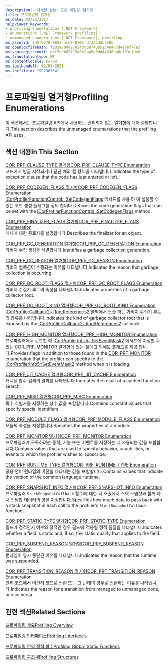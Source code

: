 ```yaml
---
description: '자세한 정보: 프로 파일링 열거형'
title: 프로파일링 열거형
ms.date: 03/30/2017
helpviewer_keywords:
- profiling enumerations [.NET Framework]
- enumerations [.NET Framework profiling]
- unmanaged enumerations [.NET Framework], profiling
ms.assetid: 8d5f9570-9853-4ce8-8101-df235d5b258e
ms.openlocfilehash: f202e70dd27654dd39740851549477d4a6bf77a3
ms.sourcegitcommit: ddf7edb67715a5b9a45e3dd44536dabc153c1de0
ms.translationtype: MT
ms.contentlocale: ko-KR
ms.lasthandoff: 02/06/2021
ms.locfileid: "99736754"
---
```

# <a name="profiling-enumerations"></a><span data-ttu-id="30c03-103">프로파일링 열거형</span><span class="sxs-lookup"><span data-stu-id="30c03-103">Profiling Enumerations</span></span>

<span data-ttu-id="30c03-104">이 섹션에서는 프로파일링 API에서 사용하는 관리되지 않는 열거형에 대해 설명합니다.</span><span class="sxs-lookup"><span data-stu-id="30c03-104">This section describes the unmanaged enumerations that the profiling API uses.</span></span>  
  
## <a name="in-this-section"></a><span data-ttu-id="30c03-105">섹션 내용</span><span class="sxs-lookup"><span data-stu-id="30c03-105">In This Section</span></span>  

 [<span data-ttu-id="30c03-106">COR_PRF_CLAUSE_TYPE 열거형</span><span class="sxs-lookup"><span data-stu-id="30c03-106">COR_PRF_CLAUSE_TYPE Enumeration</span></span>](cor-prf-clause-type-enumeration.md)  
 <span data-ttu-id="30c03-107">코드에서 방금 시작되거나 끝난 예외 절 형식을 나타냅니다.</span><span class="sxs-lookup"><span data-stu-id="30c03-107">Indicates the type of exception clause that the code has just entered or left.</span></span>  
  
 [<span data-ttu-id="30c03-108">COR_PRF_CODEGEN_FLAGS 열거형</span><span class="sxs-lookup"><span data-stu-id="30c03-108">COR_PRF_CODEGEN_FLAGS Enumeration</span></span>](cor-prf-codegen-flags-enumeration.md)  
 <span data-ttu-id="30c03-109">[ICorProfilerFunctionControl:: SetCodegenFlags](icorprofilerfunctioncontrol-setcodegenflags-method.md) 메서드를 사용 하 여 설정할 수 있는 코드 생성 플래그를 정의 합니다.</span><span class="sxs-lookup"><span data-stu-id="30c03-109">Defines the code generation flags that can be set with the [ICorProfilerFunctionControl::SetCodegenFlags](icorprofilerfunctioncontrol-setcodegenflags-method.md) method.</span></span>  
  
 [<span data-ttu-id="30c03-110">COR_PRF_FINALIZER_FLAGS 열거형</span><span class="sxs-lookup"><span data-stu-id="30c03-110">COR_PRF_FINALIZER_FLAGS Enumeration</span></span>](cor-prf-finalizer-flags-enumeration.md)  
 <span data-ttu-id="30c03-111">개체에 대한 종료자를 설명합니다.</span><span class="sxs-lookup"><span data-stu-id="30c03-111">Describes the finalizer for an object.</span></span>  
  
 [<span data-ttu-id="30c03-112">COR_PRF_GC_GENERATION 열거형</span><span class="sxs-lookup"><span data-stu-id="30c03-112">COR_PRF_GC_GENERATION Enumeration</span></span>](cor-prf-gc-generation-enumeration.md)  
 <span data-ttu-id="30c03-113">가비지 수집 생성을 식별합니다.</span><span class="sxs-lookup"><span data-stu-id="30c03-113">Identifies a garbage collection generation.</span></span>  
  
 [<span data-ttu-id="30c03-114">COR_PRF_GC_REASON 열거형</span><span class="sxs-lookup"><span data-stu-id="30c03-114">COR_PRF_GC_REASON Enumeration</span></span>](cor-prf-gc-reason-enumeration.md)  
 <span data-ttu-id="30c03-115">가비지 컬렉션이 수행되는 이유를 나타냅니다.</span><span class="sxs-lookup"><span data-stu-id="30c03-115">Indicates the reason that garbage collection is occurring.</span></span>  
  
 [<span data-ttu-id="30c03-116">COR_PRF_GC_ROOT_FLAGS 열거형</span><span class="sxs-lookup"><span data-stu-id="30c03-116">COR_PRF_GC_ROOT_FLAGS Enumeration</span></span>](cor-prf-gc-root-flags-enumeration.md)  
 <span data-ttu-id="30c03-117">가비지 수집기 루트의 속성을 나타냅니다.</span><span class="sxs-lookup"><span data-stu-id="30c03-117">Indicates properties of a garbage collector root.</span></span>  
  
 [<span data-ttu-id="30c03-118">COR_PRF_GC_ROOT_KIND 열거형</span><span class="sxs-lookup"><span data-stu-id="30c03-118">COR_PRF_GC_ROOT_KIND Enumeration</span></span>](cor-prf-gc-root-kind-enumeration.md)  
 <span data-ttu-id="30c03-119">[ICorProfilerCallback2:: RootReferences2](icorprofilercallback2-rootreferences2-method.md) 콜백에서 노출 하는 가비지 수집기 루트의 종류를 나타냅니다.</span><span class="sxs-lookup"><span data-stu-id="30c03-119">Indicates the kind of garbage collector root that is exposed by the [ICorProfilerCallback2::RootReferences2](icorprofilercallback2-rootreferences2-method.md) callback.</span></span>  
  
 [<span data-ttu-id="30c03-120">COR_PRF_HIGH_MONITOR 열거형</span><span class="sxs-lookup"><span data-stu-id="30c03-120">COR_PRF_HIGH_MONITOR Enumeration</span></span>](cor-prf-high-monitor-enumeration.md)  
 <span data-ttu-id="30c03-121">프로파일러에서 로드할 때 [ICorProfilerInfo5:: SetEventMask2](icorprofilerinfo5-seteventmask2-method.md) 메서드에 지정할 수 있는 [COR_PRF_MONITOR](cor-prf-monitor-enumeration.md) 열거형에 있는 플래그 외에도 플래그를 제공 합니다.</span><span class="sxs-lookup"><span data-stu-id="30c03-121">Provides flags in addition to those found in the [COR_PRF_MONITOR](cor-prf-monitor-enumeration.md) enumeration that the profiler can specify to the [ICorProfilerInfo5::SetEventMask2](icorprofilerinfo5-seteventmask2-method.md) method when it is loading.</span></span>  
  
 [<span data-ttu-id="30c03-122">COR_PRF_JIT_CACHE 열거형</span><span class="sxs-lookup"><span data-stu-id="30c03-122">COR_PRF_JIT_CACHE Enumeration</span></span>](cor-prf-jit-cache-enumeration.md)  
 <span data-ttu-id="30c03-123">캐시된 함수 검색의 결과를 나타냅니다.</span><span class="sxs-lookup"><span data-stu-id="30c03-123">Indicates the result of a cached function search.</span></span>  
  
 [<span data-ttu-id="30c03-124">COR_PRF_MISC 열거형</span><span class="sxs-lookup"><span data-stu-id="30c03-124">COR_PRF_MISC Enumeration</span></span>](cor-prf-misc-enumeration.md)  
 <span data-ttu-id="30c03-125">특수 식별자를 지정하는 상수 값을 포함합니다.</span><span class="sxs-lookup"><span data-stu-id="30c03-125">Contains constant values that specify special identifiers.</span></span>  
  
 [<span data-ttu-id="30c03-126">COR_PRF_MODULE_FLAGS 열거형</span><span class="sxs-lookup"><span data-stu-id="30c03-126">COR_PRF_MODULE_FLAGS Enumeration</span></span>](cor-prf-module-flags-enumeration.md)  
 <span data-ttu-id="30c03-127">모듈의 속성을 지정합니다.</span><span class="sxs-lookup"><span data-stu-id="30c03-127">Specifies the properties of a module.</span></span>  
  
 [<span data-ttu-id="30c03-128">COR_PRF_MONITOR 열거형</span><span class="sxs-lookup"><span data-stu-id="30c03-128">COR_PRF_MONITOR Enumeration</span></span>](cor-prf-monitor-enumeration.md)  
 <span data-ttu-id="30c03-129">프로파일러가 구독하려는 동작, 기능 또는 이벤트를 지정하는 데 사용되는 값을 포함합니다.</span><span class="sxs-lookup"><span data-stu-id="30c03-129">Contains values that are used to specify behavior, capabilities, or events to which the profiler wishes to subscribe.</span></span>  
  
 [<span data-ttu-id="30c03-130">COR_PRF_RUNTIME_TYPE 열거형</span><span class="sxs-lookup"><span data-stu-id="30c03-130">COR_PRF_RUNTIME_TYPE Enumeration</span></span>](cor-prf-runtime-type-enumeration.md)  
 <span data-ttu-id="30c03-131">공용 언어 런타임의 버전을 나타내는 값을 포함합니다.</span><span class="sxs-lookup"><span data-stu-id="30c03-131">Contains values that indicate the version of the common language runtime.</span></span>  
  
 [<span data-ttu-id="30c03-132">COR_PRF_SNAPSHOT_INFO 열거형</span><span class="sxs-lookup"><span data-stu-id="30c03-132">COR_PRF_SNAPSHOT_INFO Enumeration</span></span>](cor-prf-snapshot-info-enumeration.md)  
 <span data-ttu-id="30c03-133">프로파일러 `StackSnapshotCallback` 함수에 대한 각 호출에서 스택 스냅샷과 함께 다시 전달할 데이터의 양을 지정합니다.</span><span class="sxs-lookup"><span data-stu-id="30c03-133">Specifies how much data to pass back with a stack snapshot in each call to the profiler's `StackSnapshotCallback` function.</span></span>  
  
 [<span data-ttu-id="30c03-134">COR_PRF_STATIC_TYPE 열거형</span><span class="sxs-lookup"><span data-stu-id="30c03-134">COR_PRF_STATIC_TYPE Enumeration</span></span>](cor-prf-static-type-enumeration.md)  
 <span data-ttu-id="30c03-135">필드가 정적인지 여부와 정적인 경우 필드에 적용될 정적 품질을 나타냅니다.</span><span class="sxs-lookup"><span data-stu-id="30c03-135">Indicates whether a field is static and, if so, the static quality that applies to the field.</span></span>  
  
 [<span data-ttu-id="30c03-136">COR_PRF_SUSPEND_REASON 열거형</span><span class="sxs-lookup"><span data-stu-id="30c03-136">COR_PRF_SUSPEND_REASON Enumeration</span></span>](cor-prf-suspend-reason-enumeration.md)  
 <span data-ttu-id="30c03-137">런타임이 일시 중단된 이유를 나타냅니다.</span><span class="sxs-lookup"><span data-stu-id="30c03-137">Indicates the reason that the runtime was suspended.</span></span>  
  
 [<span data-ttu-id="30c03-138">COR_PRF_TRANSITION_REASON 열거형</span><span class="sxs-lookup"><span data-stu-id="30c03-138">COR_PRF_TRANSITION_REASON Enumeration</span></span>](cor-prf-transition-reason-enumeration.md)  
 <span data-ttu-id="30c03-139">관리 코드에서 비관리 코드로 전환 또는 그 반대의 경우로 전환하는 이유를 나타냅니다.</span><span class="sxs-lookup"><span data-stu-id="30c03-139">Indicates the reason for a transition from managed to unmanaged code, or vice versa.</span></span>  
  
## <a name="related-sections"></a><span data-ttu-id="30c03-140">관련 섹션</span><span class="sxs-lookup"><span data-stu-id="30c03-140">Related Sections</span></span>  

 [<span data-ttu-id="30c03-141">프로파일링 개요</span><span class="sxs-lookup"><span data-stu-id="30c03-141">Profiling Overview</span></span>](profiling-overview.md)  
  
 [<span data-ttu-id="30c03-142">프로파일링 인터페이스</span><span class="sxs-lookup"><span data-stu-id="30c03-142">Profiling Interfaces</span></span>](profiling-interfaces.md)  
  
 [<span data-ttu-id="30c03-143">프로파일링 전역 정적 함수</span><span class="sxs-lookup"><span data-stu-id="30c03-143">Profiling Global Static Functions</span></span>](profiling-global-static-functions.md)  
  
 [<span data-ttu-id="30c03-144">프로파일링 구조체</span><span class="sxs-lookup"><span data-stu-id="30c03-144">Profiling Structures</span></span>](profiling-structures.md)
